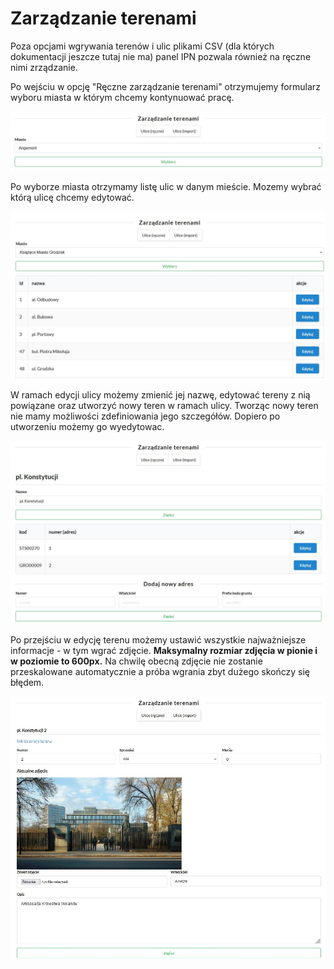 # Zarządzanie terenami

Poza opcjami wgrywania terenów i ulic plikami CSV (dla których dokumentacji jeszcze tutaj nie ma) panel IPN pozwala również na ręczne nimi zrządzanie.

Po wejściu w opcję "Ręczne zarządzanie terenami" otrzymujemy formularz wyboru miasta w którym chcemy kontynuować pracę.

![wybór miasta](img/tereny-1.jpg)

Po wyborze miasta otrzymamy listę ulic w danym mieście.
Mozemy wybrać którą ulicę chcemy edytować.

![lista ulic](img/tereny-2.jpg)

W ramach edycji ulicy możemy zmienić jej nazwę, edytować tereny z nią powiązane oraz utworzyć nowy teren w ramach ulicy.
Tworząc nowy teren nie mamy możliwości zdefiniowania jego szczegółów. Dopiero po utworzeniu możemy go wyedytowac.

![edycja ulicy](img/tereny-3.jpg)

Po przejściu w edycję terenu możemy ustawić wszystkie najważniejsze informacje - w tym wgrać zdjęcie.
**Maksymalny rozmiar zdjęcia w pionie i w poziomie to 600px.** Na chwilę obecną zdjęcie nie zostanie przeskalowane automatycznie a próba wgrania zbyt dużego skończy się błędem.

![edycja terenu](img/tereny-4.jpg)